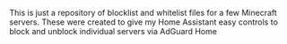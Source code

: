 This is just a repository of blocklist and whitelist files for a few Minecraft servers. These were created to give my Home Assistant easy controls to block and unblock individual servers via AdGuard Home
